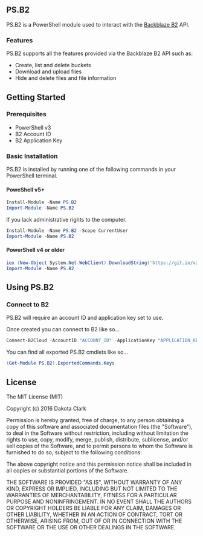 ## PS.B2 ##

PS.B2 is a PowerShell module used to interact with the [Backblaze B2](https://www.backblaze.com/b2/why-b2.html "Backblaze B2") API.

### Features ###

PS.B2 supports all the features provided via the Backblaze B2 API such as:

- Create, list and delete buckets
- Download and upload files
- Hide and delete files and file information

## Getting Started ##

### Prerequisites ###

- PowerShell v3
- B2 Account ID
- B2 Application Key

### Basic Installation ###

PS.B2 is installed by running one of the following commands in your PowerShell terminal.

#### PoweShell v5+ ####

```powershell
Install-Module -Name PS.B2
Import-Module -Name PS.B2
```

If you lack administrative rights to the computer.

```powershell
Install-Module -Name PS.B2 -Scope CurrentUser
Import-Module -Name PS.B2
```
#### PowerShell v4 or older ####

```powershell
iex (New-Object System.Net.WebClient).DownloadString('https://git.io/v2aGs')
Import-Module -Name PS.B2
```

## Using PS.B2 ##

### Connect to B2 ###

PS.B2 will require an account ID and application key set to use.

Once created you can connect to B2 like so...

```powershell
Connect-B2Cloud -AccountID "ACCOUNT_ID" -ApplicationKey "APPLICATION_KEY"
```

You can find all exported PS.B2 cmdlets like so...

```powershell
(Get-Module PS.B2).ExportedCommands.Keys
```

## License ##

The MIT License (MIT)

Copyright (c) 2016 Dakota Clark

Permission is hereby granted, free of charge, to any person obtaining a copy
of this software and associated documentation files (the "Software"), to deal
in the Software without restriction, including without limitation the rights
to use, copy, modify, merge, publish, distribute, sublicense, and/or sell
copies of the Software, and to permit persons to whom the Software is
furnished to do so, subject to the following conditions:

The above copyright notice and this permission notice shall be included in
all copies or substantial portions of the Software.

THE SOFTWARE IS PROVIDED "AS IS", WITHOUT WARRANTY OF ANY KIND, EXPRESS OR
IMPLIED, INCLUDING BUT NOT LIMITED TO THE WARRANTIES OF MERCHANTABILITY,
FITNESS FOR A PARTICULAR PURPOSE AND NONINFRINGEMENT. IN NO EVENT SHALL THE
AUTHORS OR COPYRIGHT HOLDERS BE LIABLE FOR ANY CLAIM, DAMAGES OR OTHER
LIABILITY, WHETHER IN AN ACTION OF CONTRACT, TORT OR OTHERWISE, ARISING FROM,
OUT OF OR IN CONNECTION WITH THE SOFTWARE OR THE USE OR OTHER DEALINGS IN
THE SOFTWARE.